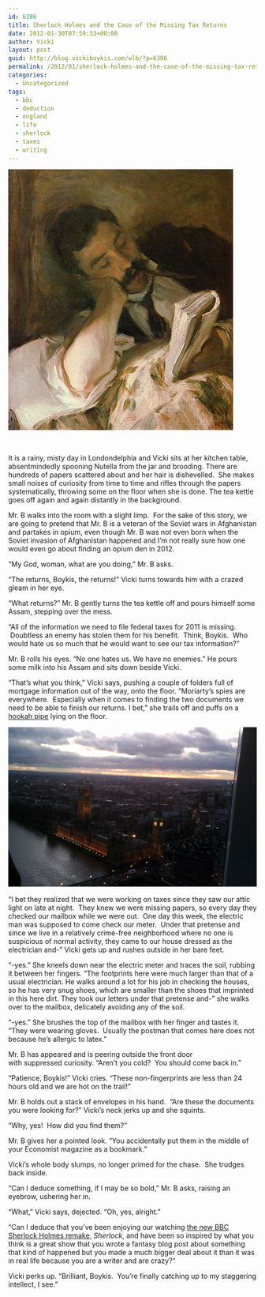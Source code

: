 ```yaml
---
id: 6386
title: Sherlock Holmes and the Case of the Missing Tax Returns
date: 2012-01-30T07:59:53+00:00
author: Vicki
layout: post
guid: http://blog.vickiboykis.com/wlb/?p=6386
permalink: /2012/01/sherlock-holmes-and-the-case-of-the-missing-tax-returns/
categories:
  - Uncategorized
tags:
  - bbc
  - deduction
  - england
  - life
  - sherlock
  - taxes
  - writing
---
```

[<img class="aligncenter size-full wp-image-6388" title="P46600219_b" src="https://raw.githubusercontent.com/veekaybee/wlb/gh-pages/assets/images/2012/01/P46600219_b1.jpg" alt="" width="456" height="528" />](https://raw.githubusercontent.com/veekaybee/wlb/gh-pages/assets/images/2012/01/P46600219_b1.jpg)

&nbsp;

It is a rainy, misty day in Londondelphia and Vicki sits at her kitchen table, absentmindedly spooning Nutella from the jar and brooding. There are hundreds of papers scattered about and her hair is dishevelled.  She makes small noises of curiosity from time to time and rifles through the papers systematically, throwing some on the floor when she is done. The tea kettle goes off again and again distantly in the background.

Mr. B walks into the room with a slight limp.  For the sake of this story, we are going to pretend that Mr. B is a veteran of the Soviet wars in Afghanistan and partakes in opium, even though Mr. B was not even born when the Soviet invasion of Afghanistan happened and I&#8217;m not really sure how one would even go about finding an opium den in 2012.

&#8220;My God, woman, what are you doing,&#8221; Mr. B asks.

&#8220;The returns, Boykis, the returns!&#8221; Vicki turns towards him with a crazed gleam in her eye.

&#8220;What returns?&#8221; Mr. B gently turns the tea kettle off and pours himself some Assam, stepping over the mess.

&#8220;All of the information we need to file federal taxes for 2011 is missing.  Doubtless an enemy has stolen them for his benefit.  Think, Boykis.  Who would hate us so much that he would want to see our tax information?&#8221;

Mr. B rolls his eyes. &#8220;No one hates us. We have no enemies.&#8221; He pours some milk into his Assam and sits down beside Vicki.

&#8220;That&#8217;s what you think,&#8221; Vicki says, pushing a couple of folders full of mortgage information out of the way, onto the floor. &#8220;Moriarty&#8217;s spies are everywhere.  Especially when it comes to finding the two documents we need to be able to finish our returns. I bet,&#8221; she trails off and puffs on a <a href="http://blog.vickiboykis.com/wlb/2011/09/26/facebook-anxiety/" target="_blank">hookah pipe</a> lying on the floor.

<p style="text-align: center;">
  <a href="https://raw.githubusercontent.com/veekaybee/wlb/gh-pages/assets/images/2012/01/IMAG1046.jpg"><img class="aligncenter  wp-image-6395" title="IMAG1046" src="https://raw.githubusercontent.com/veekaybee/wlb/gh-pages/assets/images/2012/01/IMAG1046.jpg" alt="" width="538" height="323" /></a>
</p>

&#8220;I bet they realized that we were working on taxes since they saw our attic light on late at night.  They knew we were missing papers, so every day they checked our mailbox while we were out.  One day this week, the electric man was supposed to come check our meter.  Under that pretense and since we live in a relatively crime-free neighborhood where no one is suspicious of normal activity, they came to our house dressed as the electrician and-&#8221; Vicki gets up and rushes outside in her bare feet.

&#8220;-yes.&#8221; She kneels down near the electric meter and traces the soil, rubbing it between her fingers. &#8220;The footprints here were much larger than that of a usual electrician. He walks around a lot for his job in checking the houses, so he has very snug shoes, which are smaller than the shoes that imprinted in this here dirt. They took our letters under that pretense and-&#8221; she walks over to the mailbox, delicately avoiding any of the soil.

&#8220;-yes.&#8221; She brushes the top of the mailbox with her finger and tastes it. &#8220;They were wearing gloves.  Usually the postman that comes here does not because he&#8217;s allergic to latex.&#8221;

Mr. B has appeared and is peering outside the front door with suppressed curiosity. &#8220;Aren&#8217;t you cold?  You should come back in.&#8221;

&#8220;Patience, Boykis!&#8221; Vicki cries. &#8220;These non-fingerprints are less than 24 hours old and we are hot on the trail!&#8221;

Mr. B holds out a stack of envelopes in his hand.  &#8220;Are these the documents you were looking for?&#8221; Vicki&#8217;s neck jerks up and she squints.

&#8220;Why, yes!  How did you find them?&#8221;

Mr. B gives her a pointed look. &#8220;You accidentally put them in the middle of your Economist magazine as a bookmark.&#8221;

Vicki&#8217;s whole body slumps, no longer primed for the chase.  She trudges back inside.

&#8220;Can I deduce something, if I may be so bold,&#8221; Mr. B asks, raising an eyebrow, ushering her in.

&#8220;What,&#8221; Vicki says, dejected. &#8220;Oh, yes, alright.&#8221;

&#8220;Can I deduce that you&#8217;ve been enjoying our watching <a href="http://www.bbc.co.uk/programmes/b00t4pgh" target="_blank">the new BBC Sherlock Holmes remake</a>, _Sherlock_, and have been so inspired by what you think is a great show that you wrote a fantasy blog post about something that kind of happened but you made a much bigger deal about it than it was in real life because you are a writer and are crazy?&#8221;

Vicki perks up. &#8220;Brilliant, Boykis.  You&#8217;re finally catching up to my staggering intellect, I see.&#8221;

&nbsp;